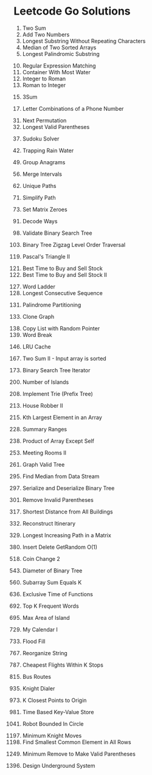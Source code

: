 # Leetcode Go Solutions
1. Two Sum
2. Add Two Numbers
3. Longest Substring Without Repeating Characters
4. Median of Two Sorted Arrays
5. Longest Palindromic Substring
<!-- end of the list -->
10. Regular Expression Matching
11. Container With Most Water
12. Integer to Roman
13. Roman to Integer
<!-- end of the list -->
15. 3Sum
<!-- end of the list -->
17. Letter Combinations of a Phone Number
<!-- end of the list -->
31. Next Permutation
32. Longest Valid Parentheses
<!-- end of the list -->
37. Sudoku Solver
<!-- end of the list -->
42. Trapping Rain Water
<!-- end of the list -->
49. Group Anagrams
<!-- end of the list -->
56. Merge Intervals
<!-- end of the list -->
62. Unique Paths
<!-- end of the list -->
71. Simplify Path
<!-- end of the list -->
73. Set Matrix Zeroes
<!-- end of the list -->
91. Decode Ways
<!-- end of the list -->
98. Validate Binary Search Tree
<!-- end of the list -->
103. Binary Tree Zigzag Level Order Traversal
<!-- end of the list -->
119. Pascal's Triangle II
<!-- end of the list -->
121. Best Time to Buy and Sell Stock
122. Best Time to Buy and Sell Stock II
<!-- end of the list -->
127. Word Ladder
128. Longest Consecutive Sequence
<!-- end of the list -->
131. Palindrome Partitioning
<!-- end of the list -->
133. Clone Graph
<!-- end of the list -->
138. Copy List with Random Pointer
139. Word Break
<!-- end of the list -->
146. LRU Cache
<!-- end of the list -->
167. Two Sum II - Input array is sorted
<!-- end of the list -->
173. Binary Search Tree Iterator
<!-- end of the list -->
200. Number of Islands
<!-- end of the list -->
208. Implement Trie (Prefix Tree)
<!-- end of the list -->
213. House Robber II
<!-- end of the list -->
215. Kth Largest Element in an Array
<!-- end of the list -->
228. Summary Ranges
<!-- end of the list -->
238. Product of Array Except Self
<!-- end of the list -->
253. Meeting Rooms II
<!-- end of the list -->
261. Graph Valid Tree
<!-- end of the list -->
295. Find Median from Data Stream
<!-- end of the list -->
297. Serialize and Deserialize Binary Tree
<!-- end of the list -->
301. Remove Invalid Parentheses
<!-- end of the list -->
317. Shortest Distance from All Buildings
<!-- end of the list -->
332. Reconstruct Itinerary
<!-- end of the list -->
329. Longest Increasing Path in a Matrix
<!-- end of the list -->
380. Insert Delete GetRandom O(1)
<!-- end of the list -->
518. Coin Change 2
<!-- end of the list -->
543. Diameter of Binary Tree
<!-- end of the list -->
560. Subarray Sum Equals K
<!-- end of the list -->
636. Exclusive Time of Functions
<!-- end of the list -->
692. Top K Frequent Words
<!-- end of the list -->
695. Max Area of Island
<!-- end of the list -->
729. My Calendar I
<!-- end of the list -->
733. Flood Fill
<!-- end of the list -->
767. Reorganize String
<!-- end of the list -->
787. Cheapest Flights Within K Stops
<!-- end of the list -->
815. Bus Routes
<!-- end of the list -->
935. Knight Dialer
<!-- end of the list -->
973. K Closest Points to Origin
<!-- end of the list -->
981. Time Based Key-Value Store
<!-- end of the list -->
1041. Robot Bounded In Circle
<!-- end of the list -->
1197. Minimum Knight Moves
1198. Find Smallest Common Element in All Rows
<!-- end of the list -->
1249. Minimum Remove to Make Valid Parentheses
<!-- end of the list -->
1396. Design Underground System
